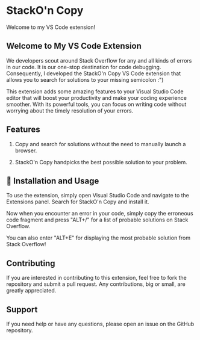 # StackO'n Copy


Welcome to my VS Code extension!

## Welcome to My VS Code Extension

We developers scout around Stack Overflow for any and all kinds of errors in our code. It is our one-stop destination for code debugging. Consequently, I developed the StackO'n Copy VS Code extension that allows you to search for solutions to your missing semicolon :")

This extension adds some amazing features to your Visual Studio Code editor that will boost your productivity and make your coding experience smoother. With its powerful tools, you can focus on writing code without worrying about the timely resolution of your errors.


## Features

1. Copy and search for solutions without the need to manually launch a browser.

2. StackO'n Copy handpicks the best possible solution to your problem.


## 🚀 Installation and Usage

To use the extension, simply open Visual Studio Code and navigate to the Extensions panel. Search for StackO'n Copy and install it. 

Now when you encounter an error in your code, simply copy the erroneous code fragment and press "ALT+/" for a list of probable solutions on Stack Overflow.

You can also enter "ALT+E" for displaying the most probable solution from Stack Overflow!


## Contributing

If you are interested in contributing to this extension, feel free to fork the repository and submit a pull request. Any contributions, big or small, are greatly appreciated.


## Support

If you need help or have any questions, please open an issue on the GitHub repository.
